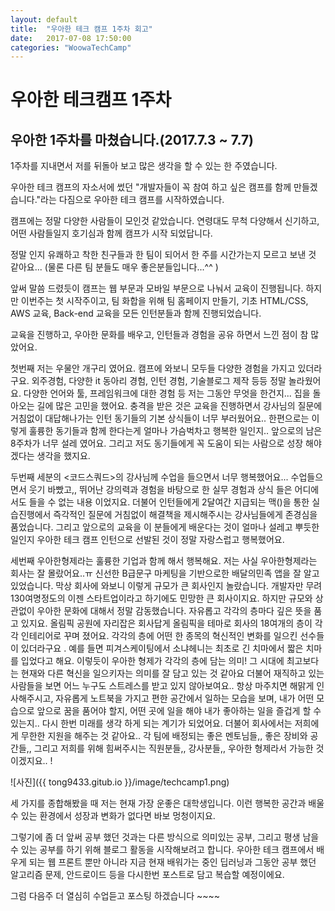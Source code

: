 ```yaml
---
layout: default
title:  "우아한 테크 캠프 1주차 회고"
date:   2017-07-08 17:50:00
categories: "WoowaTechCamp"
---
```



# 우아한 테크캠프 1주차

## 우아한 1주차를 마쳤습니다.(2017.7.3 ~ 7.7) 

1주차를 지내면서 저를 뒤돌아 보고 많은 생각을 할 수 있는 한 주였습니다.

우아한 테크 캠프의 자소서에 썼던 "개발자들이 꼭 참여 하고 싶은 캠프를 함께 만들겠습니다."라는 다짐으로 우아한 테크 캠프를 시작하였습니다.

캠프에는 정말 다양한 사람들이 모인것 같았습니다. 연령대도 무척 다양해서 신기하고, 어떤 사람들일지 호기심과 함께 캠프가 시작 되었답니다.

정말 인지  유쾌하고 착한 친구들과 한 팀이 되어서 한 주를 시간가는지 모르고 보낸 것 같아요... (물론 다른 팀 분들도 매우 좋은분들입니다...^^ )

앞써 말씀 드렸듯이 캠프는 웹 부문과 모바일 부문으로 나눠서 교육이 진행됩니다. 하지만 이번주는 첫 시작주이고, 팀 화합을 위해 팀 홈페이지 만들기, 기초 HTML/CSS, AWS 교육, Back-end 교육을 모든 인턴분들과 함께 진행되었습니다.

교육을 진행하고, 우아한 문화를 배우고, 인턴들과 경험을 공유 하면서 느낀 점이 참 많았어요.

 첫번째 저는 우물안 개구리 였어요. 캠프에 와보니 모두들 다양한 경험을 가지고 있더라구요. 외주경험, 다양한 it 동아리 경험, 인턴 경험, 기술블로그 제작 등등 정말 놀라웠어요. 다양한 언어와 툴, 프레임워크에 대한 경험 등  저는 그동안 무엇을 한건지... 집을 돌아오는 길에 많은 고민을 했어요. 충격을 받은 것은 교육을 진행하면서 강사님의 질문에 거침없이 대답해나가는 인턴 동기들의 기본 상식들이 너무 부러웠어요..
 한편으로는 이렇게 훌륭한 동기들과 함께 한다는게 얼마나 가슴벅차고 행복한 일인지.. 앞으로의 남은 8주차가 너무 설레 였어요. 그리고 저도 동기들에게 꼭 도움이 되는 사람으로 성장 해야겠다는 생각을 했지요. 

 두번째 세분의 <코드스쿼드>의 강사님께 수업을 들으면서 너무 행복했어요... 수업들으면서 웃기 바빴고,, 뛰어난 강의력과 경험을 바탕으로 한 실무 경험과 상식 들은 어디에서도 들을 수 없는 내용 이었지요. 더불어 인턴들에게 2달여간 지급되는 맥()을 통한 실습진행에서 즉각적인 질문에 거침없이 해결책을 제시해주시는 강사님들에게 존경심을 품었습니다. 그리고 앞으로의 교육을 이 분들에게 배운다는 것이 얼마나 설레고 뿌듯한 일인지 우아한 테크 캠프 인턴으로 선발된 것이 정말 자랑스럽고 행복했어요.

 세번째 우아한형제라는 훌륭한 기업과 함께 해서 행복해요. 저는 사실 우아한형제라는 회사는 잘 몰랐어요..ㅠ 신선한 B급문구 마케팅을 기반으로한 배달의민족 앱을 잘 알고 있었습니다. 막상 회사에 와보니 이렇게 규모가 큰 회사인지 놀랐습니다. 개발자만 무려 130여명정도의 이젠 스타트업이라고 하기에도 민망한 큰 회사이지요. 하지만 규모와 상관없이 우아한 문화에 대해서 정말 감동했습니다. 자유롭고 각각의 층마다 깊은 뜻을 품고 있지요. 올림픽 공원에 자리잡은 회사답게 올림픽을 테마로 회사의 18여개의 층이 각각 인테리어로 꾸며 졌어요. 각각의 층에 어떤 한 종목의 혁신적인 변화를 일으킨 선수들이 있더라구요 . 예를 들면 피겨스케이팅에서 소냐헤니는 최초로 긴 치마에서 짧은 치마를 입었다고 해요. 이렇듯이 우아한 형제가 각각의 층에 담는 의미! 그 시대에 최고보다는 현재와 다른 혁신을 일으키자는 의미를 잘 담고 있는 것 같아요  더불어 재직하고 있는 사람들을 보면 어느 누구도 스트레스를 받고 있지 않아보여요.. 항상 마주치면 해맑게 인사해주시고, 자유롭게 노트북을 가지고 편한 공간에서 일하는 모습을 보며, 내가 어떤 모습으로 앞으로 꿈을 품어야 할지, 어떤 곳에 일을 해야 내가 좋아하는 일을 즐겁게 할 수 있는지.. 다시 한번 미래를 생각 하게 되는 계기가 되었어요. 더불어 회사에서는 저희에게 무한한 지원을 해주는 것 같아요.. 각 팀에 배정되는 좋은 멘토님들,, 좋은 장비와 공간들,, 그리고 저희를 위해 힘써주시는 직원분들,, 강사분들,, 우아한 형제라서 가능한 것이겠지요..
!

![사진]({{ tong9433.gitub.io }}/image/techcamp1.png)

세 가지를 종합해봤을 때 저는 현재 가장 운좋은 대학생입니다. 이런 행복한 공간과 배울 수 있는 환경에서 성장과 변화가 없다면 바보 멍청이지요. 

그렇기에 좀 더 앞써 공부 했던 것과는 다른 방식으로 의미있는 공부, 그리고 평생 남을 수 있는 공부를 하기 위해 블로그 활동을 시작해보려고 합니다. 우아한 테크 캠프에서 배우게 되는 웹 프론트 뿐만 아니라 지금 현재 배워가는 중인 딥러닝과 그동안 공부 했던 알고리즘 문제, 안드로이드 등을 다시한번 포스트로 담고 복습할 예정이에요.

그럼 다음주 더 열심히 수업듣고 포스팅 하겠습니다 ~~~~ 

